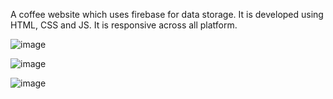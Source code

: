 A coffee website which uses firebase for data storage. It is developed using HTML, CSS and JS. It is responsive across all platform.

![image](https://github.com/user-attachments/assets/585f86f3-603e-405b-a3a1-6b57ea369264)

![image](https://github.com/user-attachments/assets/3a2dccbb-4719-48a0-a939-b50c88a1a612)

![image](https://github.com/user-attachments/assets/147dd260-cb80-4a86-97c7-33c02a8e0f31)
